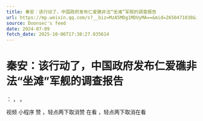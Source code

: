 ```yaml
---
title: 秦安：该行动了，中国政府发布仁爱礁非法“坐滩”军舰的调查报告
url: https://mp.weixin.qq.com/s?__biz=MzA5MDg1MDUyMA==&mid=2650471038&idx=1&sn=aa7960cffd253ba6aaf1eda5f41f4576
source: Doonsec's feed
date: 2024-07-09
fetch_date: 2025-10-06T17:38:27.035614
---
```


# 秦安：该行动了，中国政府发布仁爱礁非法“坐滩”军舰的调查报告

：
，
。

视频
小程序
赞
，轻点两下取消赞
在看
，轻点两下取消在看
